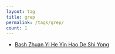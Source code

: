 ```yaml
---
layout: tag
title: grep
permalink: /tags/grep/
count: 1
---
```


- [Bash Zhuan Yi He Yin Hao De Shi Yong ](https://harttle.land/2020/06/26/bash-quote-escape.html)
